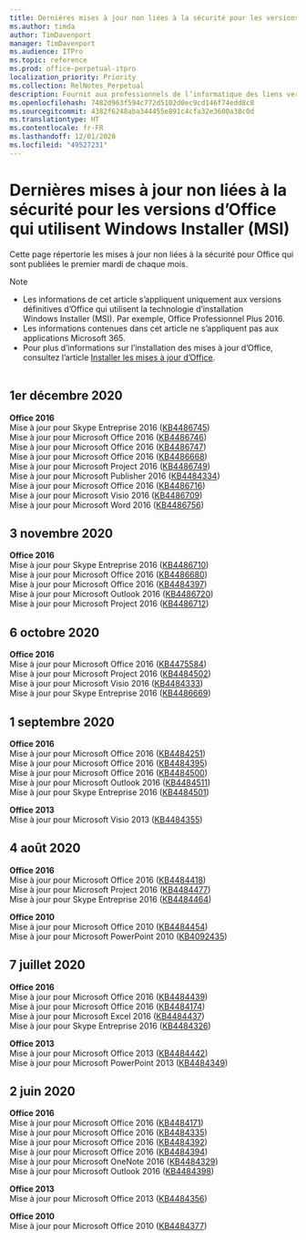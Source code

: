 ```yaml
---
title: Dernières mises à jour non liées à la sécurité pour les versions d’Office qui utilisent Windows Installer (MSI)
ms.author: timda
author: TimDavenport
manager: TimDavenport
ms.audience: ITPro
ms.topic: reference
ms.prod: office-perpetual-itpro
localization_priority: Priority
ms.collection: RelNotes_Perpetual
description: Fournit aux professionnels de l’informatique des liens vers les dernières informations sur les mises à jour non liées à la sécurité pour les versions définitives d’Office 2016, Office 2013 et Office 2010
ms.openlocfilehash: 7482d963f594c772d5102d0ec9cd146f74edd8c8
ms.sourcegitcommit: 4382f6248aba344455e891c4cfa32e3600a38c0d
ms.translationtype: HT
ms.contentlocale: fr-FR
ms.lasthandoff: 12/01/2020
ms.locfileid: "49527231"
---
```

# <a name="latest-non-security-updates-for-versions-of-office-that-use-windows-installer-msi"></a>Dernières mises à jour non liées à la sécurité pour les versions d’Office qui utilisent Windows Installer (MSI)

Cette page répertorie les mises à jour non liées à la sécurité pour Office qui sont publiées le premier mardi de chaque mois.

> [!NOTE]
> - Les informations de cet article s’appliquent uniquement aux versions définitives d’Office qui utilisent la technologie d’installation Windows Installer (MSI). Par exemple, Office Professionnel Plus 2016.
> - Les informations contenues dans cet article ne s’appliquent pas aux applications Microsoft 365.
> - Pour plus d’informations sur l’installation des mises à jour d’Office, consultez l’article [Installer les mises à jour d’Office](https://support.office.com/article/2ab296f3-7f03-43a2-8e50-46de917611c5).
<br/><br/>


## <a name="december-1-2020"></a>1er décembre 2020
**Office 2016**<br/>
Mise à jour pour Skype Entreprise 2016 ([KB4486745](https://support.microsoft.com/help/4486745)) <br/>
Mise à jour pour Microsoft Office 2016 ([KB4486746](https://support.microsoft.com/help/4486746)) <br/> Mise à jour pour Microsoft Office 2016 ([KB4486747](https://support.microsoft.com/help/4486747)) <br/> Mise à jour pour Microsoft Office 2016 ([KB4486668](https://support.microsoft.com/help/4486668)) <br/>
Mise à jour pour Microsoft Project 2016 ([KB4486749](https://support.microsoft.com/help/4486749)) <br/> Mise à jour pour Microsoft Publisher 2016 ([KB4484334](https://support.microsoft.com/help/4484334)) <br/> Mise à jour pour Microsoft Office 2016 ([KB4486716](https://support.microsoft.com/help/4486716)) <br/> Mise à jour pour Microsoft Visio 2016 ([KB4486709](https://support.microsoft.com/help/4486709)) <br/>
Mise à jour pour Microsoft Word 2016 ([KB4486756](https://support.microsoft.com/help/4486756)) <br/> 


## <a name="november-3-2020"></a>3 novembre 2020
**Office 2016**<br/>
Mise à jour pour Skype Entreprise 2016 ([KB4486710](https://support.microsoft.com/help/4486710)) <br/>
Mise à jour pour Microsoft Office 2016 ([KB4486680](https://support.microsoft.com/help/4486680)) <br/>
Mise à jour pour Microsoft Office 2016 ([KB4484397](https://support.microsoft.com/help/4484397)) <br/>
Mise à jour pour Microsoft Outlook 2016 ([KB4486720](https://support.microsoft.com/help/4486720)) <br/>
Mise à jour pour Microsoft Project 2016 ([KB4486712](https://support.microsoft.com/help/4486712)) <br/>


## <a name="october-6-2020"></a>6 octobre 2020
**Office 2016**<br/>
Mise à jour pour Microsoft Office 2016 ([KB4475584](https://support.microsoft.com/help/4475584))<br/>
Mise à jour pour Microsoft Project 2016 ([KB4484502](https://support.microsoft.com/help/4484502))<br/>
Mise à jour pour Microsoft Visio 2016 ([KB4484333](https://support.microsoft.com/help/4484333))<br/>
Mise à jour pour Skype Entreprise 2016 ([KB4486669](https://support.microsoft.com/help/4486669))<br/> 

## <a name="september-1-2020"></a>1 septembre 2020
**Office 2016**<br/>
Mise à jour pour Microsoft Office 2016 ([KB4484251](https://support.microsoft.com/help/4484251))<br/>
Mise à jour pour Microsoft Office 2016 ([KB4484395](https://support.microsoft.com/help/4484395))<br/> Mise à jour pour Microsoft Office 2016 ([KB4484500](https://support.microsoft.com/help/4484500)) <br/>
Mise à jour pour Microsoft Outlook 2016 ([KB4484511](https://support.microsoft.com/help/4484511)) <br/>
Mise à jour pour Skype Entreprise 2016 ([KB4484501](https://support.microsoft.com/help/4484501)) <br/>

**Office 2013**<br/>
Mise à jour pour Microsoft Visio 2013 ([KB4484355](https://support.microsoft.com/help/4484355))<br/>

## <a name="august-4-2020"></a>4 août 2020

**Office 2016**<br/>
Mise à jour pour Microsoft Office 2016 ([KB4484418](https://support.microsoft.com/help/4484418))<br/> Mise à jour pour Microsoft Project 2016 ([KB4484477](https://support.microsoft.com/help/4484477))<br/>
Mise à jour pour Skype Entreprise 2016 ([KB4484464](https://support.microsoft.com/help/4484464))<br/> 

**Office 2010**<br/>
Mise à jour pour Microsoft Office 2010 ([KB4484454](https://support.microsoft.com/help/4484454))<br/> Mise à jour pour Microsoft PowerPoint 2010 ([KB4092435](https://support.microsoft.com/help/4092435))<br/> 

## <a name="july-7-2020"></a>7 juillet 2020

**Office 2016**<br/>
Mise à jour pour Microsoft Office 2016 ([KB4484439](https://support.microsoft.com/help/4484439))<br/> Mise à jour pour Microsoft Office 2016 ([KB4484174](https://support.microsoft.com/help/4484174))<br/> Mise à jour pour Microsoft Excel 2016 ([KB4484437](https://support.microsoft.com/help/4484437))<br/>
Mise à jour pour Skype Entreprise 2016 ([KB4484326](https://support.microsoft.com/help/4484326))<br/> 

**Office 2013**<br/>
Mise à jour pour Microsoft Office 2013 ([KB4484442](https://support.microsoft.com/help/4484442))<br/> Mise à jour pour Microsoft PowerPoint 2013 ([KB4484349](https://support.microsoft.com/help/4484349))<br/> 


## <a name="june-2-2020"></a>2 juin 2020

**Office 2016**<br/>
Mise à jour pour Microsoft Office 2016 ([KB4484171](https://support.microsoft.com/help/4484171))<br/> Mise à jour pour Microsoft Office 2016 ([KB4484335](https://support.microsoft.com/help/4484335))<br/> Mise à jour pour Microsoft Office 2016 ([KB4484392](https://support.microsoft.com/help/4484392))<br/> Mise à jour pour Microsoft Office 2016 ([KB4484394](https://support.microsoft.com/help/4484394))<br/> Mise à jour pour Microsoft OneNote 2016 ([KB4484329](https://support.microsoft.com/help/4484329))<br/>
Mise à jour pour Microsoft Outlook 2016 ([KB4484398](https://support.microsoft.com/help/4484398))<br/> 

**Office 2013**<br/>
Mise à jour pour Microsoft Office 2013 ([KB4484356](https://support.microsoft.com/help/4484356))<br/> 

**Office 2010**<br/>
Mise à jour pour Microsoft Office 2010 ([KB4484377](https://support.microsoft.com/help/4484377))<br/> 

 
